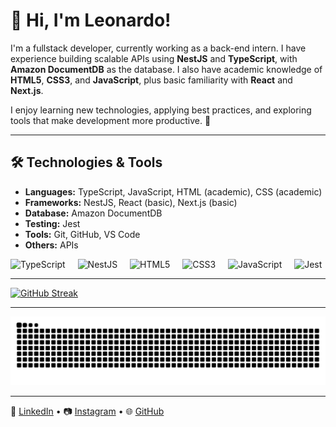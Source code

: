 # 👋 Hi, I'm Leonardo!  

I'm a fullstack developer, currently working as a back-end intern. I have experience building scalable APIs using **NestJS** and **TypeScript**, with **Amazon DocumentDB** as the database. I also have academic knowledge of **HTML5**, **CSS3**, and **JavaScript**, plus basic familiarity with **React** and **Next.js**.  

I enjoy learning new technologies, applying best practices, and exploring tools that make development more productive. 🚀  

---

## 🛠️ Technologies & Tools  

- **Languages:** TypeScript, JavaScript, HTML (academic), CSS (academic)  
- **Frameworks:** NestJS, React (basic), Next.js (basic)  
- **Database:** Amazon DocumentDB  
- **Testing:** Jest  
- **Tools:** Git, GitHub, VS Code  
- **Others:** APIs  

<div align="left">
  <img src="https://cdn.jsdelivr.net/gh/devicons/devicon/icons/typescript/typescript-original.svg" height="30" alt="TypeScript" />
  <img width="12" />
  <img src="https://nestjs.com/img/logo-small.svg" height="30" alt="NestJS" />
  <img width="12" />
  <img src="https://cdn.jsdelivr.net/gh/devicons/devicon/icons/html5/html5-original.svg" height="30" alt="HTML5" />
  <img width="12" />
  <img src="https://cdn.jsdelivr.net/gh/devicons/devicon/icons/css3/css3-original.svg" height="30" alt="CSS3" />
  <img width="12" />
  <img src="https://cdn.jsdelivr.net/gh/devicons/devicon/icons/javascript/javascript-original.svg" height="30" alt="JavaScript" />
  <img width="12" />
  <img src="https://cdn.jsdelivr.net/gh/devicons/devicon/icons/jest/jest-plain.svg" height="30" alt="Jest" />
</div>  

---

[![GitHub Streak](https://github-readme-streak-stats.herokuapp.com?user=Leonardo-Virginio-Rodrigues&theme=dark)](https://git.io/streak-stats)

---

<picture>
  <source media="(prefers-color-scheme: dark)" srcset="https://raw.githubusercontent.com/Leonardo-Virginio-Rodrigues/Leonardo-Virginio-Rodrigues/output/github-contribution-grid-snake-dark.svg">
  <source media="(prefers-color-scheme: light)" srcset="https://raw.githubusercontent.com/Leonardo-Virginio-Rodrigues/Leonardo-Virginio-Rodrigues/output/github-contribution-grid-snake.svg">
  <img alt="github contribution grid snake animation" src="https://raw.githubusercontent.com/Leonardo-Virginio-Rodrigues/Leonardo-Virginio-Rodrigues/output/github-contribution-grid-snake.svg">
</picture>  

---

💼 [LinkedIn](https://www.linkedin.com/in/leonardo-virginio-rodrigues-85616931a/) • 📷 [Instagram](https://www.instagram.com/vleo_rodrigues/profilecard/?igsh=MTJzYmllc3k4eXlpZw==) • 🌐 [GitHub](https://github.com/Leonardo-Virginio-Rodrigues)  
